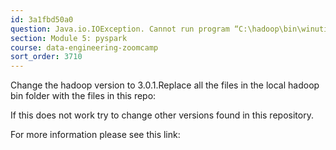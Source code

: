 ```yaml
---
id: 3a1fbd50a0
question: Java.io.IOException. Cannot run program “C:\hadoop\bin\winutils.exe”. CreateProcess error=216, This version of 1% is not compatible with the version of Windows you are using.
section: Module 5: pyspark
course: data-engineering-zoomcamp
sort_order: 3710
---
```


Change the hadoop version to 3.0.1.Replace all the files in the local hadoop bin folder with the files in this repo:

If this does not work try to change other versions found in this repository.

For more information please see this link:

